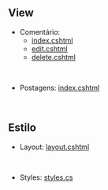 ## View
  - Comentário:
    - <a href="https://github.com/fullcup2019/quick_text/blob/main/index%20(coment%C3%A1rios).cshtml">index.cshtml</a>
    - <a href="https://github.com/fullcup2019/quick_text/blob/main/index%20(coment%C3%A1rios).cshtml">edit.cshtml</a>
    - <a href="https://github.com/fullcup2019/quick_text/blob/main/index%20(coment%C3%A1rios).cshtml">delete.cshtml</a>
<br>

  - Postagens: <a href="https://github.com/fullcup2019/quick_text/blob/main/Edit%20de%20Postagem.cshtml">index.cshtml</a>

<br>

## Estilo
  - Layout: <a href="https://github.com/fullcup2019/quick_text/blob/main/layout.cshtml">layout.cshtml</a>
<br>

  - Styles: <a href="https://github.com/fullcup2019/quick_text/blob/main/styles.css">styles.cs</a>
<br>
